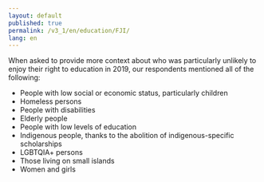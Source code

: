```yaml
---
layout: default
published: true
permalink: /v3_1/en/education/FJI/
lang: en
---
```

When asked to provide more context about who was particularly unlikely to enjoy their right to education in 2019, our respondents mentioned all of the following:  

- People with low social or economic status, particularly children 
- Homeless persons 
- People with disabilities 
- Elderly people 
- People with low levels of education 
- Indigenous people, thanks to the abolition of indigenous-specific scholarships 
- LGBTQIA+ persons 
- Those living on small islands 
- Women and girls
 
